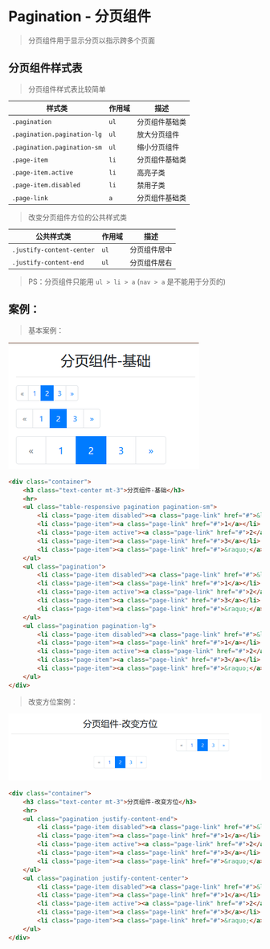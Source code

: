# Pagination - 分页组件

> 分页组件用于显示分页以指示跨多个页面

## 分页组件样式表

> 分页组件样式表比较简单

| 样式类                      | 作用域 | 描述           |
| --------------------------- | ------ | -------------- |
| `.pagination`               | `ul`   | 分页组件基础类 |
| `.pagination.pagination-lg` | `ul`   | 放大分页组件   |
| `.pagination.pagination-sm` | `ul`   | 缩小分页组件   |
| `.page-item`                | `li`   | 分页组件基础类 |
| `.page-item.active`         | `li`   | 高亮子类       |
| `.page-item.disabled`       | `li`   | 禁用子类       |
| `.page-link`                | `a`    | 分页组件基础类 |

> 改变分页组件方位的公共样式类

| 公共样式类                | 作用域 | 描述         |
| ------------------------- | ------ | ------------ |
| `.justify-content-center` | `ul`   | 分页组件居中 |
| `.justify-content-end`    | `ul`   | 分页组件居右 |

> PS：分页组件只能用 `ul > li > a` (`nav > a` 是不能用于分页的)

## 案例：

> 基本案例：

![分页组件-基础案例](./static/分页组件-基础.png)

```html
<div class="container">
    <h3 class="text-center mt-3">分页组件-基础</h3>
    <hr>
    <ul class="table-responsive pagination pagination-sm">
        <li class="page-item disabled"><a class="page-link" href="#">&laquo;</a></li>
        <li class="page-item"><a class="page-link" href="#">1</a></li>
        <li class="page-item active"><a class="page-link" href="#">2</a></li>
        <li class="page-item"><a class="page-link" href="#">3</a></li>
        <li class="page-item"><a class="page-link" href="#">&raquo;</a></li>
    </ul>
    <ul class="pagination">
        <li class="page-item disabled"><a class="page-link" href="#">&laquo;</a></li>
        <li class="page-item"><a class="page-link" href="#">1</a></li>
        <li class="page-item active"><a class="page-link" href="#">2</a></li>
        <li class="page-item"><a class="page-link" href="#">3</a></li>
        <li class="page-item"><a class="page-link" href="#">&raquo;</a></li>
    </ul>
    <ul class="pagination pagination-lg">
        <li class="page-item disabled"><a class="page-link" href="#">&laquo;</a></li>
        <li class="page-item"><a class="page-link" href="#">1</a></li>
        <li class="page-item active"><a class="page-link" href="#">2</a></li>
        <li class="page-item"><a class="page-link" href="#">3</a></li>
        <li class="page-item"><a class="page-link" href="#">&raquo;</a></li>
    </ul>
</div>
```

> 改变方位案例：

![分页组件-改变方位](./static/分页组件-改变方位.png)

```html
<div class="container">
    <h3 class="text-center mt-3">分页组件-改变方位</h3>
    <hr>
    <ul class="pagination justify-content-end">
        <li class="page-item disabled"><a class="page-link" href="#">&laquo;</a></li>
        <li class="page-item"><a class="page-link" href="#">1</a></li>
        <li class="page-item active"><a class="page-link" href="#">2</a></li>
        <li class="page-item"><a class="page-link" href="#">3</a></li>
        <li class="page-item"><a class="page-link" href="#">&raquo;</a></li>
    </ul>
    <ul class="pagination justify-content-center">
        <li class="page-item disabled"><a class="page-link" href="#">&laquo;</a></li>
        <li class="page-item"><a class="page-link" href="#">1</a></li>
        <li class="page-item active"><a class="page-link" href="#">2</a></li>
        <li class="page-item"><a class="page-link" href="#">3</a></li>
        <li class="page-item"><a class="page-link" href="#">&raquo;</a></li>
    </ul>
</div>
```

>
